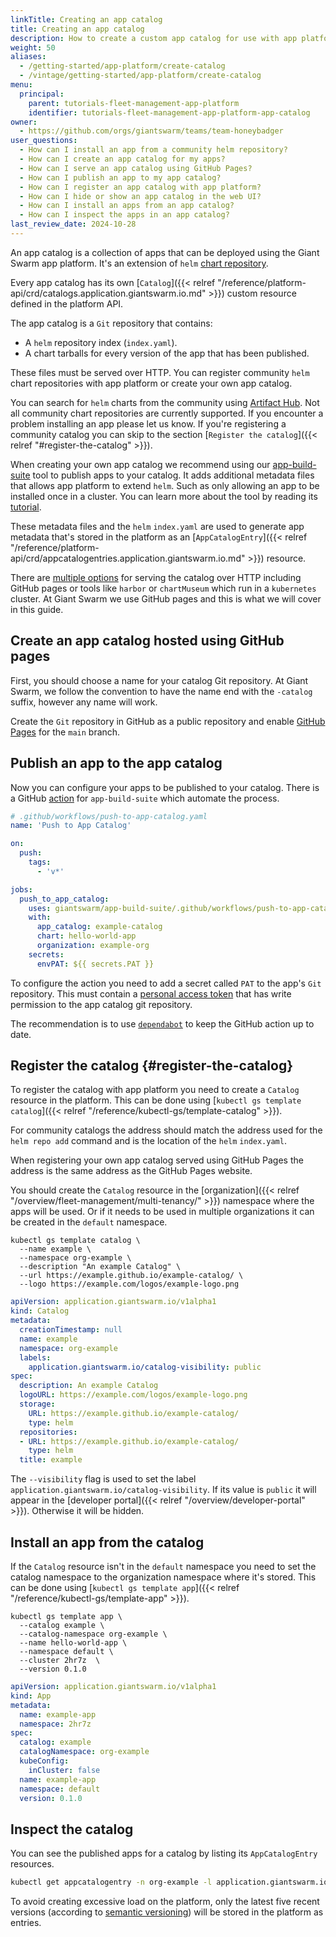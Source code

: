 ```yaml
---
linkTitle: Creating an app catalog
title: Creating an app catalog
description: How to create a custom app catalog for use with app platform and push helm charts to it.
weight: 50
aliases:
  - /getting-started/app-platform/create-catalog
  - /vintage/getting-started/app-platform/create-catalog
menu:
  principal:
    parent: tutorials-fleet-management-app-platform
    identifier: tutorials-fleet-management-app-platform-app-catalog
owner:
  - https://github.com/orgs/giantswarm/teams/team-honeybadger
user_questions:
  - How can I install an app from a community helm repository?
  - How can I create an app catalog for my apps?
  - How can I serve an app catalog using GitHub Pages?
  - How can I publish an app to my app catalog?
  - How can I register an app catalog with app platform?
  - How can I hide or show an app catalog in the web UI?
  - How can I install an apps from an app catalog?
  - How can I inspect the apps in an app catalog?
last_review_date: 2024-10-28
---
```


An app catalog is a collection of apps that can be deployed using the Giant Swarm app platform.
It's an extension of `helm` [chart repository](https://helm.sh/docs/topics/chart_repository/).

Every app catalog has its own [`Catalog`]({{< relref "/reference/platform-api/crd/catalogs.application.giantswarm.io.md" >}}) custom resource defined in the platform API.

The app catalog is a `Git` repository that contains:

- A `helm` repository index (`index.yaml`).
- A chart tarballs for every version of the app that has been published.

These files must be served over HTTP. You can register community `helm` chart repositories with app platform or create your own app catalog.

You can search for `helm` charts from the community using [Artifact Hub](https://artifacthub.io/). Not all community chart repositories are currently supported. If you encounter a problem installing an app please let us know. If you're registering a community catalog you can skip to the section [`Register the catalog`]({{< relref "#register-the-catalog" >}}).

When creating your own app catalog we recommend using our [app-build-suite](https://github.com/giantswarm/app-build-suite/) tool to publish apps to your catalog. It adds additional metadata files that
allows app platform to extend `helm`. Such as only allowing an app to be installed once in a cluster. You can learn more about the tool by reading its [tutorial](https://github.com/giantswarm/app-build-suite/blob/master/docs/tutorial.md).

These metadata files and the `helm` `index.yaml` are used to generate app metadata that's stored in the platform  as an [`AppCatalogEntry`]({{< relref "/reference/platform-api/crd/appcatalogentries.application.giantswarm.io.md" >}}) resource.

There are [multiple options](https://helm.sh/docs/topics/chart_repository/#hosting-chart-repositories) for serving the catalog over HTTP including GitHub pages or tools like `harbor` or `chartMuseum` which run in a `kubernetes` cluster. At Giant Swarm we use GitHub pages and this is what we will cover in this guide.

## Create an app catalog hosted using GitHub pages

First, you should choose a name for your catalog Git repository. At Giant Swarm, we follow the convention to have the name end with the `-catalog` suffix, however any name will work.

Create the `Git` repository in GitHub as a public repository and enable [GitHub Pages](https://docs.github.com/en/pages/quickstart) for the `main` branch.

## Publish an app to the app catalog

Now you can configure your apps to be published to your catalog. There is a GitHub [action](https://github.com/giantswarm/app-build-suite/blob/master/.github/workflows/push-to-app-catalog.yaml) for `app-build-suite` which automate the process.

```yaml
# .github/workflows/push-to-app-catalog.yaml
name: 'Push to App Catalog'

on:
  push:
    tags:
      - 'v*'

jobs:
  push_to_app_catalog:
    uses: giantswarm/app-build-suite/.github/workflows/push-to-app-catalog.yaml@v1.2.1
    with:
      app_catalog: example-catalog
      chart: hello-world-app
      organization: example-org
    secrets:
      envPAT: ${{ secrets.PAT }}
```

To configure the action you need to add a secret called `PAT` to the app's `Git` repository. This must contain a [personal access token](https://docs.github.com/en/authentication/keeping-your-account-and-data-secure/creating-a-personal-access-token) that has write permission to the app catalog git repository.

The recommendation is to use [`dependabot`](https://docs.github.com/en/code-security/supply-chain-security/keeping-your-dependencies-updated-automatically/keeping-your-actions-up-to-date-with-dependabot) to keep the GitHub action up to date.

## Register the catalog {#register-the-catalog}

To register the catalog with app platform you need to create a `Catalog` resource in the platform. This can be done using [`kubectl gs template catalog`]({{< relref "/reference/kubectl-gs/template-catalog" >}}).

For community catalogs the address should match the address used for the `helm repo add` command and is the location of the `helm` `index.yaml`.

When registering your own app catalog served using GitHub Pages the address is the same address as the GitHub Pages website.

You should create the `Catalog` resource in the [organization]({{< relref "/overview/fleet-management/multi-tenancy/" >}}) namespace where the apps will be used. Or if it needs to be used in multiple organizations it can be created in the `default` namespace.

```nohighlight
kubectl gs template catalog \
  --name example \
  --namespace org-example \
  --description "An example Catalog" \
  --url https://example.github.io/example-catalog/ \
  --logo https://example.com/logos/example-logo.png
```

```yaml
apiVersion: application.giantswarm.io/v1alpha1
kind: Catalog
metadata:
  creationTimestamp: null
  name: example
  namespace: org-example
  labels:
    application.giantswarm.io/catalog-visibility: public
spec:
  description: An example Catalog
  logoURL: https://example.com/logos/example-logo.png
  storage:
    URL: https://example.github.io/example-catalog/
    type: helm
  repositories:
  - URL: https://example.github.io/example-catalog/
    type: helm
  title: example
```

The `--visibility` flag is used to set the label `application.giantswarm.io/catalog-visibility`.
If its value is `public` it will appear in the [developer portal]({{< relref "/overview/developer-portal" >}}). Otherwise it will be hidden.

## Install an app from the catalog

If the `Catalog` resource isn't in the `default` namespace you need to set the catalog namespace to the organization namespace where it's stored. This can be done using [`kubectl gs template app`]({{< relref "/reference/kubectl-gs/template-app" >}}).

```nohighlight
kubectl gs template app \
  --catalog example \
  --catalog-namespace org-example \
  --name hello-world-app \
  --namespace default \
  --cluster 2hr7z  \
  --version 0.1.0
```

```yaml
apiVersion: application.giantswarm.io/v1alpha1
kind: App
metadata:
  name: example-app
  namespace: 2hr7z
spec:
  catalog: example
  catalogNamespace: org-example
  kubeConfig:
    inCluster: false
  name: example-app
  namespace: default
  version: 0.1.0
```

## Inspect the catalog

You can see the published apps for a catalog by listing its `AppCatalogEntry` resources.

```sh
kubectl get appcatalogentry -n org-example -l application.giantswarm.io/catalog=example
```

To avoid creating excessive load on the platform, only the latest five recent versions (according to [semantic versioning](https://semver.org/)) will be stored in the platform as entries.
